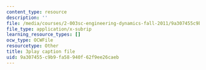 ```yaml
---
content_type: resource
description: ''
file: /media/courses/2-003sc-engineering-dynamics-fall-2011/9a307455c9b9fa58940f62f9ee26caeb_qrbCpv3Sv34.srt
file_type: application/x-subrip
learning_resource_types: []
ocw_type: OCWFile
resourcetype: Other
title: 3play caption file
uid: 9a307455-c9b9-fa58-940f-62f9ee26caeb
---
```

